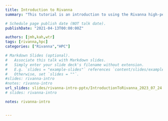```yaml
---
title: Introduction to Rivanna
summary: "This tutorial is an introduction to using the Rivanna high-performance computing (HPC) system."

# Schedule page publish date (NOT talk date).
publishDate: "2021-04-13T00:00:00Z"

authors: [jmh,kah,wtr]
tags: [rivanna,hpc]
categories: ["Rivanna","HPC"]

# Markdown Slides (optional).
#   Associate this talk with Markdown slides.
#   Simply enter your slide deck's filename without extension.
#   E.g. `slides = "example-slides"` references `content/slides/example-slides.md`.
#   Otherwise, set `slides = ""`.
#slides: rivanna-intro 
#notes: rivanna-intro
url_slides: slides/rivanna-intro-pptx/IntroductionToRivanna_2023_07_24.pptx
# slides: rivanna-intro

notes: rivanna-intro


---
```


